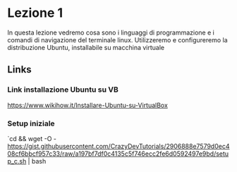 # Lezione 1
In questa lezione vedremo cosa sono i linguaggi di programmazione e i comandi di navigazione del terminale linux. Utilizzeremo e configureremo la distribuzione Ubuntu, installabile su macchina virtuale

## Links

### Link installazione Ubuntu su VB
https://www.wikihow.it/Installare-Ubuntu-su-VirtualBox

### Setup iniziale
`cd && wget -O - https://gist.githubusercontent.com/CrazyDevTutorials/2906888e7579d0ec408cf6bbcf957c33/raw/a197bf7df0c4135c5f746ecc2fe6d0592497e9bd/setup_c.sh | bash

